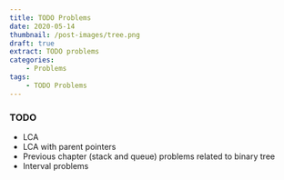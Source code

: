 ```yaml
---
title: TODO Problems
date: 2020-05-14
thumbnail: /post-images/tree.png
draft: true
extract: TODO problems
categories: 
    - Problems
tags:
    - TODO Problems
---
```



### TODO
- LCA
- LCA with parent pointers
- Previous chapter (stack and queue) problems related to binary tree
- Interval problems
